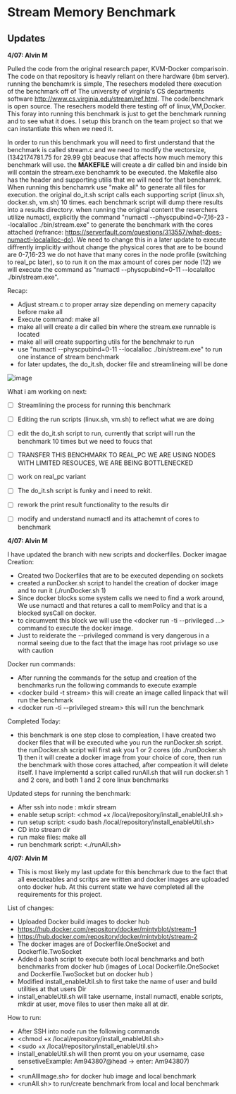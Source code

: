 # ****Stream Memory Benchmark****

## **Updates**

**4/07: Alvin M** 

Pulled the code from the original research paper, KVM-Docker comparisoin. The code on that repository is heavly reliant on there hardware (ibm server). running the benchamrk is 
simple, The resechers modeled there execution of the benchmark off of The university of virginia's CS departments software http://www.cs.virginia.edu/stream/ref.html. The 
code/benchmark is open source. The resechers modeld there testing off of linux,VM,Docker. This foray into running this benchmark is just to get the benchmark running and to 
see what it does. I setup this branch on the team project so that we can instantiate this when we need it. 

In order to run this benchmark you will need to first understand that the benchmark is called stream.c and we need to modify the vectorsize, (1342174781.75 for 29.99 gb)
beacuse that affects how much memory this benchmark will use. the **MAKEFILE** will create a dir called bin and inside bin will contain the stream.exe benchamrk to be executed.
the Makefile also has the header and supporting utilis that we will need for that benchamrk. When running this benchamrk use "make all" to generate all files for execution.
the original do_it.sh script calls each supporting script (linux.sh, docker.sh, vm.sh) 10 times. each benchmark script will dump there results into a results directory. when 
running the original content the reserchers utilize numactl, explicitly the command "numactl --physcpubind=0-7,16-23 --localalloc ./bin/stream.exe" to generate the benchmark
with the cores attached (refrance: https://serverfault.com/questions/313557/what-does-numactl-localalloc-do). We need to change this in a later update to execute diffrently
implicitly without change the physical cores that are to be bound are 0-7,16-23 we do not have that many cores in the node profile (switching to real_pc later), so to run it 
on the max amount of cores per node (12) we will execute the command as "numactl --physcpubind=0-11 --localalloc ./bin/stream.exe". 

Recap: 
- Adjust stream.c to proper array size depending on memery capacity before make all
- Execute command: make all
- make all will create a dir called bin where the stream.exe runnable is located
- make all will create supporting utils for the benchmakr to run
- use "numactl --physcpubind=0-11 --localalloc ./bin/stream.exe" to run one instance of stream benchmark 
- for later updates, the do_it.sh, docker file and streamlineing will be done

![image](https://user-images.githubusercontent.com/46765712/113948103-20917380-97da-11eb-8e09-d892ffcaec07.png)



What i am working on next:
- [ ] Streamlining the process for running this benchmark
- [ ] Editing the run scripts (linux.sh, vm.sh) to reflect what we are doing
- [ ] edit the do_it.sh script to run, currently that script will run the benchmark 10 times but we need to foucs that
- [ ] TRANSFER THIS BENCHMARK TO REAL_PC WE ARE USING NODES WITH LIMITED RESOUCES, WE ARE BEING BOTTLENECKED 
- [ ] work on real_pc variant 
- [ ] The do_it.sh script is funky and i need to rekit. 
- [ ] rework the print result functionality to the results dir 
- [ ] modify and understand numactl and its attachemnt of cores to benchmark 


**4/07: Alvin M** 

I have updated the branch with new scripts and dockerfiles. 
Docker imagae Creation: 
- Created two Dockerfiles that are to be executed depending on sockets
- created a runDocker.sh script to handel the creation of docker image and to run it (./runDocker.sh 1)
- Since docker blocks some system calls we need to find a work around, We use numactl and that retures a call to memPolicy and that is a blocked sysCall on docker.
- to circumvent this block we will use the <docker run -ti --privileged ...> command to execute the docker image.
- Just to reiderate the --privileged command is very dangerous in a normal seeing due to the fact that the image has root privlage so use with caution

Docker run commands: 
- After running the commands for the setup and creation of the benchmarks run the following commands to execute example
- <docker build -t stream> this will create an image called linpack that will run the benchmark
- <docker run -ti --privileged stream> this will run the benchmark

Completed Today:

- this benchmark is one step close to compleation, I have created two docker files that will be executed whe you run the runDocker.sh script. the runDocker.sh script will first ask you 1 or 2 cores (do ./runDocker.sh 1) then it will create a docker image from your choice of core, then run the benchmark with those cores attached, after compeation it will delete itself. I have implementd a script called runAll.sh that will run docker.sh 1 and 2 core, and both 1 and 2 core linux benchmarks 

Updated steps for running the benchmark: 
- After ssh into node : mkdir stream
- enable setup script: <chmod +x /local/repository/install_enableUtil.sh>
- run setup script: <sudo bash /local/repository/install_enableUtil.sh>
- CD into stream dir
- run make files: make all
- run benchmark script: <./runAll.sh>

**4/07: Alvin M** 
- This is most likely my last update for this benchmark due to the fact that all executeables and scritps are written and docker images are uploaded onto docker hub. At 
  this current state we have completed all the requirements for this project.
  
List of changes:
- Uploaded Docker build images to docker hub 
- https://hub.docker.com/repository/docker/mintyblot/stream-1
- https://hub.docker.com/repository/docker/mintyblot/stream-2
- The docker images are of Dockerfile.OneSocket and Dockerfile.TwoSocket 
- Added a bash script to execute both local benchmarks and both benchmarks from docker hub (images of Local Dockerfile.OneSocket and Dockerfile.TwoSocket but on docker hub )
- Modified install_enableUtil.sh to first take the name of user and build utilities at that users Dir
- install_enableUtil.sh will take username, install numactl, enable scripts, mkdir at user, move files to user then make all at dir.

How to run:
- After SSH into node run the following commands 
- <chmod +x /local/repository/install_enableUtil.sh>
- <sudo +x /local/repository/install_enableUtil.sh>
- install_enableUtil.sh will then promt you on your username, case sensetiveExample: Am943807@head -> enter: Am943807)
- <cd stream>
- <runAllImage.sh> for docker hub image and local benchmark
- <runAll.sh> to run/create benchmark from local and local benchmark

